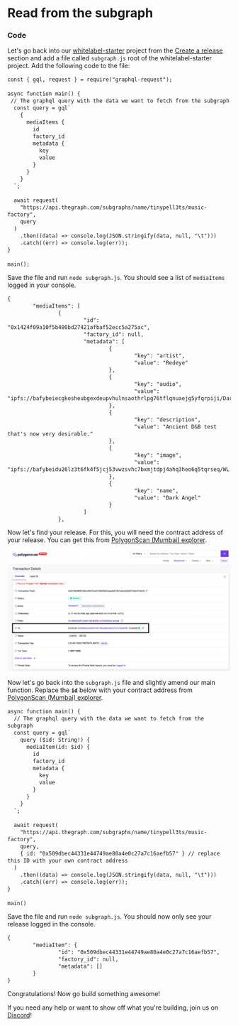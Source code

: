 # Read from the subgraph

### Code

Let's go back into our [whitelabel-starter](https://github.com/simpleweb/whitelabel-starter) project from the [Create a release](../the-factory/create-a-release.md) section and add a file called `subgraph.js` root of the whitelabel-starter project. Add the following code to the file:

```
const { gql, request } = require("graphql-request");

async function main() {
 // The graphql query with the data we want to fetch from the subgraph
  const query = gql`
    {
      mediaItems {
        id
        factory_id
        metadata {
          key
          value
        }
      }
    }
  `;

  await request(
    "https://api.thegraph.com/subgraphs/name/tinypell3ts/music-factory",
    query
  )
    .then((data) => console.log(JSON.stringify(data, null, "\t")))
    .catch((err) => console.log(err));
}

main();
```

Save the file and run `node subgraph.js`. You should see a list of `mediaItems` logged in your console.&#x20;

```
{
        "mediaItems": [
                {
                        "id": "0x1424f09a10f5b480bd27421afbaf52ecc5a275ac",
                        "factory_id": null,
                        "metadata": [
                                {
                                        "key": "artist",
                                        "value": "Redeye"
                                },
                                {
                                        "key": "audio",
                                        "value": "ipfs://bafybeiecgkosheubgexdeupvhulnsaothrlpg76tflqnuaejg5yfqrpiji/DarkAngel.mp3"
                                },
                                {
                                        "key": "description",
                                        "value": "Ancient D&B test that's now very desirable."
                                },
                                {
                                        "key": "image",
                                        "value": "ipfs://bafybeidu26lz3t6fk4f5jcj53vwzsvhc7bxmjtdpj4ahq3heo6q5tqrseq/WL.jpg"
                                },
                                {
                                        "key": "name",
                                        "value": "Dark Angel"
                                }
                        ]
                },
```

Now let's find your release. For this, you will need the contract address of your release. You can get this from [PolygonScan (Mumbai) explorer](https://mumbai.polygonscan.com).&#x20;

![](<../../.gitbook/assets/Screenshot 2022-03-10 at 09.55.30.png>)

Now let's go back into the `subgraph.js` file and slightly amend our main function. Replace the **`id`** below with your contract address from [PolygonScan (Mumbai) explorer](https://mumbai.polygonscan.com).

```
async function main() {
  // The graphql query with the data we want to fetch from the subgraph
  const query = gql`
    query ($id: String!) {
      mediaItem(id: $id) {
        id
        factory_id
        metadata {
          key
          value
        }
      }
    }
  `;

  await request(
    "https://api.thegraph.com/subgraphs/name/tinypell3ts/music-factory",
    query,
    { id: "0x509dbec44331e44749ae80a4e0c27a7c16aefb57" } // replace this ID with your own contract address
  )
    .then((data) => console.log(JSON.stringify(data, null, "\t")))
    .catch((err) => console.log(err));
}

main()
```

Save the file and run `node subgraph.js`. You should now only see your release logged in the console.&#x20;

```
{
        "mediaItem": {
                "id": "0x509dbec44331e44749ae80a4e0c27a7c16aefb57",
                "factory_id": null,
                "metadata": []
        }
}
```

Congratulations! Now go build something awesome!&#x20;

If you need any help or want to show off what you're building, join us on [Discord](https://discord.com/invite/MZe9cRQcVt)!
